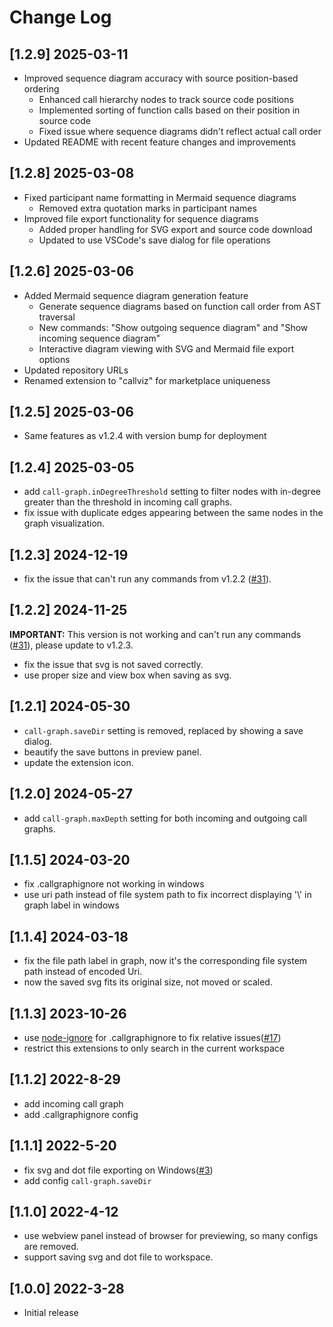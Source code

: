 # Change Log

## [1.2.9] 2025-03-11

- Improved sequence diagram accuracy with source position-based ordering
  - Enhanced call hierarchy nodes to track source code positions
  - Implemented sorting of function calls based on their position in source code
  - Fixed issue where sequence diagrams didn't reflect actual call order
- Updated README with recent feature changes and improvements

## [1.2.8] 2025-03-08

- Fixed participant name formatting in Mermaid sequence diagrams
  - Removed extra quotation marks in participant names
- Improved file export functionality for sequence diagrams
  - Added proper handling for SVG export and source code download
  - Updated to use VSCode's save dialog for file operations

## [1.2.6] 2025-03-06

- Added Mermaid sequence diagram generation feature
  - Generate sequence diagrams based on function call order from AST traversal
  - New commands: "Show outgoing sequence diagram" and "Show incoming sequence diagram"
  - Interactive diagram viewing with SVG and Mermaid file export options
- Updated repository URLs
- Renamed extension to "callviz" for marketplace uniqueness

## [1.2.5] 2025-03-06

- Same features as v1.2.4 with version bump for deployment

## [1.2.4] 2025-03-05

- add `call-graph.inDegreeThreshold` setting to filter nodes with in-degree greater than the threshold in incoming call graphs.
- fix issue with duplicate edges appearing between the same nodes in the graph visualization.

## [1.2.3] 2024-12-19

-   fix the issue that can't run any commands from v1.2.2 ([#31](https://github.com/beicause/call-graph/issues/31)).

## [1.2.2] 2024-11-25

**IMPORTANT:** This version is not working and can't run any commands ([#31](https://github.com/beicause/call-graph/issues/31)), please update to v1.2.3.

-   fix the issue that svg is not saved correctly.
-   use proper size and view box when saving as svg.

## [1.2.1] 2024-05-30

-   `call-graph.saveDir` setting is removed, replaced by showing a save dialog.
-   beautify the save buttons in preview panel.
-   update the extension icon.

## [1.2.0] 2024-05-27

-   add `call-graph.maxDepth` setting for both incoming and outgoing call graphs.

## [1.1.5] 2024-03-20

-   fix .callgraphignore not working in windows
-   use uri path instead of file system path to fix incorrect displaying '\\' in graph label in windows

## [1.1.4] 2024-03-18

-   fix the file path label in graph, now it's the corresponding file system path instead of encoded Uri.
-   now the saved svg fits its original size, not moved or scaled.

## [1.1.3] 2023-10-26

-   use [node-ignore](https://www.npmjs.com/package/ignore) for .callgraphignore to fix relative issues([#17](https://github.com/beicause/call-graph/pull/17))
-   restrict this extensions to only search in the current workspace

## [1.1.2] 2022-8-29

-   add incoming call graph
-   add .callgraphignore config

## [1.1.1] 2022-5-20

-   fix svg and dot file exporting on Windows([#3](https://github.com/beicause/call-graph/issues/3))
-   add config `call-graph.saveDir`

## [1.1.0] 2022-4-12

-   use webview panel instead of browser for previewing, so many configs are removed.
-   support saving svg and dot file to workspace.

## [1.0.0] 2022-3-28

-   Initial release
